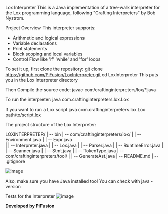 Lox Interpreter
This is a Java implementation of a tree-walk interpreter for the Lox programming language, following "Crafting Interpreters" by Bob Nystrom.

Project Overview
This interpreter supports:
* Arithmetic and logical expressions
* Variable declarations
* Print statements
* Block scoping and local variables
* Control Flow like 'if' 'while' and 'for' loops

To set it up, first clone the repository:
git clone https://github.com/PiFusion/LoxInterpreter.git
cd LoxInterpreter            This puts you in the Lox Interpreter directory

Then Compile the source code:
javac com/craftinginterpreters/lox/*.java

To run the interpreter:
java com.craftinginterpreters.lox.Lox

If you want to run a Lox script
java com.craftinginterpreters.lox.Lox <and add> path/to/script.lox

The project structure of the Lox Interpreter:

LOXINTERPRETER/
| -- bin
    | -- com/craftinginterpreters/lox/
    |  | -- Environment.java
    |  | -- Expr.java  
    |  | -- Interpreter.java 
    |  | -- Lox.java 
    |  | -- Parser.java 
    |  | -- RuntimeError.java 
    |  | -- Scanner.java 
    |  | -- Stmt.java 
    |  | -- TokenType.java 
    | -- com/craftinginterpreters/tool/
    |  | -- GenerateAst.java
    | -- README.md
    | -- .gitignore

![image](https://github.com/user-attachments/assets/c6594811-b016-4540-ae07-70a7bd2dc46a)


Also, make sure you have Java installed too! You can check with
java -version

Tests for the Interpreter
![image](https://github.com/user-attachments/assets/8c847c2c-3772-4126-808e-12f5b6661de2)


**Developed by PiFusion**
